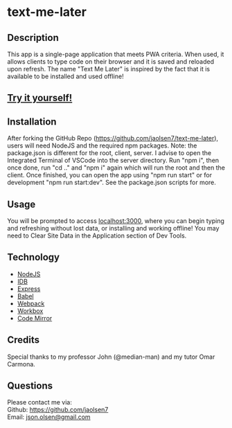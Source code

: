 # text-me-later

## Description

This app is a single-page application that meets PWA criteria. When used, it allows clients to type code on their browser and it is saved and reloaded upon refresh. The name "Text Me Later" is inspired by the fact that it is available to be installed and used offline! 

## [Try it yourself!](https://young-gorge-61076.herokuapp.com/)

## Installation

After forking the GitHub Repo (https://github.com/jaolsen7/text-me-later), users will need NodeJS and the required npm packages. Note: the package.json is different for the root, client, server. I advise to open the Integrated Terminal of VSCode into the server directory. Run "npm i", then once done, run "cd .." and "npm i" again which will run the root and then the client. Once finished, you can open the app using "npm run start" or for development "npm run start:dev". See the package.json scripts for more.

## Usage

You will be prompted to access [localhost:3000](http://localhost:3000/), where you can begin typing and refreshing without lost data, or installing and working offline! You may need to Clear Site Data in the Application section of Dev Tools.

## Technology

- [NodeJS](https://nodejs.org/en/)<br>
- [IDB](https://www.npmjs.com/package/idb)<br>
- [Express](https://expressjs.com/)<br>
- [Babel](https://babeljs.io/)<br>
- [Webpack](https://webpack.js.org/)<br>
- [Workbox](https://developers.google.com/web/tools/workbox)<br>
- [Code Mirror](https://codemirror.net/)

## Credits

Special thanks to my professor John (@median-man) and my tutor Omar Carmona.

## Questions

Please contact me via:<br />
Github: https://github.com/jaolsen7<br>
Email: json.olsen@gmail.com